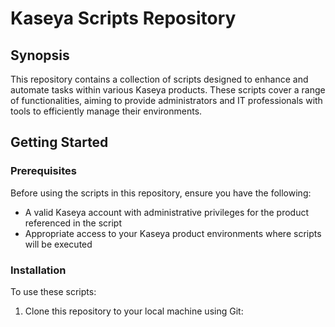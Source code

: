 # Kaseya Scripts Repository

## Synopsis

This repository contains a collection of scripts designed to enhance and automate tasks within various Kaseya products. These scripts cover a range of functionalities, aiming to provide administrators and IT professionals with tools to efficiently manage their environments.

## Getting Started

### Prerequisites

Before using the scripts in this repository, ensure you have the following:

- A valid Kaseya account with administrative privileges for the product referenced in the script
- Appropriate access to your Kaseya product environments where scripts will be executed

### Installation

To use these scripts:

1. Clone this repository to your local machine using Git:

